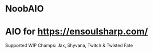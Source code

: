 # NoobAIO
# AIO for https://ensoulsharp.com/

Supported WIP Champs: Jax, Shyvana, Twitch & Twisted Fate
